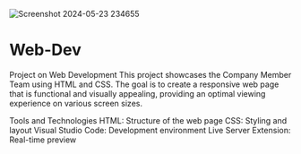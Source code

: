 ![Screenshot 2024-05-23 234655](https://github.com/hksahanagithub/Web-Dev/assets/164031728/c04daa6d-6be7-44d7-a0c3-636f38545930)
# Web-Dev
Project on Web Development
This project showcases the Company Member Team using HTML and CSS. The goal is to create a responsive web page that is functional and visually appealing, providing an optimal viewing experience on various screen sizes.

Tools and Technologies
HTML: Structure of the web page
CSS: Styling and layout
Visual Studio Code: Development environment
Live Server Extension: Real-time preview

